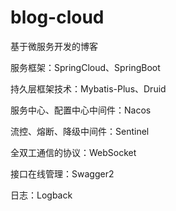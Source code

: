 # blog-cloud
基于微服务开发的博客

服务框架：SpringCloud、SpringBoot

持久层框架技术：Mybatis-Plus、Druid

服务中心、配置中心中间件：Nacos

流控、熔断、降级中间件：Sentinel

全双工通信的协议：WebSocket

接口在线管理：Swagger2

日志：Logback



